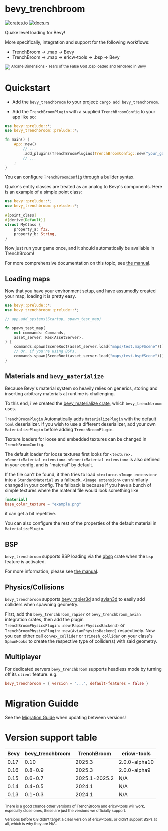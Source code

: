 # bevy_trenchbroom

[![crates.io](https://img.shields.io/crates/v/bevy_trenchbroom)](https://crates.io/crates/bevy_trenchbroom)
[![docs.rs](https://docs.rs/bevy_trenchbroom/badge.svg)](https://docs.rs/bevy_trenchbroom)

Quake level loading for Bevy!

More specifically, integration and support for the following workflows:
- TrenchBroom -> .map -> Bevy
- TrenchBroom -> .map -> ericw-tools -> .bsp -> Bevy

<img src="assets/screenshots/ad_tears.png">
<sup>Arcane Dimensions - Tears of the False God .bsp loaded and rendered in Bevy</sup>

<br>

# Quickstart
- Add the `bevy_trenchbroom` to your project: `cargo add bevy_trenchbroom`.

- Add the `TrenchBroomPlugin` with a supplied `TrenchBroomConfig` to your app like so:

```rust no_run
use bevy::prelude::*;
use bevy_trenchbroom::prelude::*;

fn main() {
    App::new()
        // ...
        .add_plugins(TrenchBroomPlugins(TrenchBroomConfig::new("your_game_name")))
        // ...
    ;
}
```

You can configure `TrenchBroomConfig` through a builder syntax.

Quake's entity classes are treated as an analog to Bevy's components. Here is an example of a simple point class:
```rust
use bevy::prelude::*;
use bevy_trenchbroom::prelude::*;

#[point_class]
#[derive(Default)]
struct MyClass {
	property_a: f32,
	property_b: String,
}
```

Now just run your game once, and it should automatically be available in TrenchBroom!

For more comprehensive documentation on this topic, see [the manual](https://docs.rs/bevy_trenchbroom/latest/bevy_trenchbroom/manual/index.html).

## Loading maps

Now that you have your environment setup, and have assumedly created your map, loading it is pretty easy.
```rust
use bevy::prelude::*;
use bevy_trenchbroom::prelude::*;

// app.add_systems(Startup, spawn_test_map)

fn spawn_test_map(
    mut commands: Commands,
    asset_server: Res<AssetServer>,
) {
    commands.spawn(SceneRoot(asset_server.load("maps/test.map#Scene")));
    // Or, if you're using BSPs.
    commands.spawn(SceneRoot(asset_server.load("maps/test.bsp#Scene")));
}
```

## Materials and `bevy_materialize`

Because Bevy's material system so heavily relies on generics, storing and inserting arbitrary materials at runtime is challenging.

To this end, i've created the [bevy_materialize crate](https://github.com/Noxmore/bevy_materialize), which `bevy_trenchbroom` uses.

`TrenchBroomPlugin` Automatically adds `MaterializePlugin` with the default `toml` deserializer. If you wish to use a different deserializer, add your own `MaterializePlugin` before adding `TrenchBroomPlugin`.

Texture loaders for loose and embedded textures can be changed in `TrenchBroomConfig`.

The default loader for loose textures first looks for `<texture>.<GenericMaterial extension>`.
`<GenericMaterial extension>` is also defined in your config, and is "material" by default.

If the file can't be found, it then tries to load `<texture>.<Image extension>` into a `StandardMaterial` as a fallback.
`<Image extension>` can similarly changed in your config.
The fallback is because if you have a bunch of simple textures where the material file would look something like
```toml
[material]
base_color_texture = "example.png"
```
it can get a bit repetitive.

You can also configure the rest of the properties of the default material in `MaterializePlugin`.

## BSP

`bevy_trenchbroom` supports BSP loading via the [qbsp](https://github.com/Noxmore/qbsp) crate when the `bsp` feature is activated.

For more information, please see [the manual](https://docs.rs/bevy_trenchbroom/latest/bevy_trenchbroom/manual/index.html#bsp).

## Physics/Collisions

`bevy_trenchbroom` supports [bevy_rapier3d](https://crates.io/crates/bevy_rapier3d) and [avian3d](https://crates.io/crates/avian3d) to easily add colliders when spawning geometry.

First, add the `bevy_trenchbroom_rapier` or `bevy_trenchbroom_avian` integration crates, then add the plugin `TrenchBroomPhysicsPlugin::new(RapierPhysicsBackend)` or `TrenchBroomPhysicsPlugin::new(AvianPhysicsBackend)` respectively.
Now you can either call `convex_collider` or `trimesh_collider` on your class's `SpawnHooks` to create the respective type of collider(s) with said geometry.

## Multiplayer

For dedicated servers `bevy_trenchbroom` supports headless mode by turning off its `client` feature. e.g.
```toml
bevy_trenchbroom = { version = "...", default-features = false }
```

# Migration Guidde
See the [Migration Guide](https://github.com/Noxmore/bevy_trenchbroom/blob/main/Migration%20Guide.md) when updating between versions!

# Version support table
| Bevy | bevy_trenchbroom | TrenchBroom   | ericw-tools   |
|------|------------------|---------------|---------------|
| 0.17 | 0.10             | 2025.3        | 2.0.0-alpha10 |
| 0.16 | 0.8-0.9          | 2025.3        | 2.0.0-alpha9  |
| 0.15 | 0.6-0.7          | 2025.1-2025.2 | N/A           |
| 0.14 | 0.4-0.5          | 2024.1        | N/A           |
| 0.13 | 0.1-0.3          | 2024.1        | N/A           |

<sup>There is a good chance other versions of TrenchBroom and ericw-tools will work, especially close ones, these are just the versions we officially support.</sup>

<sup>Versions before 0.8 didn't target a clear version of ericw-tools, or didn't support BSPs at all, which is why they are N/A.</sup>
